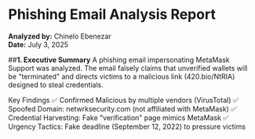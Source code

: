 # Phishing Email Analysis Report

**Analyzed by:** Chinelo Ebenezar  
**Date:** July 3, 2025 

##**1. Executive Summary**
A phishing email impersonating MetaMask Support was analyzed. The email falsely claims that unverified wallets will be "terminated" and directs victims to a malicious link (420.bio/NtRIA) designed to steal credentials.

Key Findings
✅ Confirmed Malicious by multiple vendors (VirusTotal)
✅ Spoofed Domain: netwrksecurity.com (not affiliated with MetaMask)
✅ Credential Harvesting: Fake "verification" page mimics MetaMask
✅ Urgency Tactics: Fake deadline (September 12, 2022) to pressure victims
